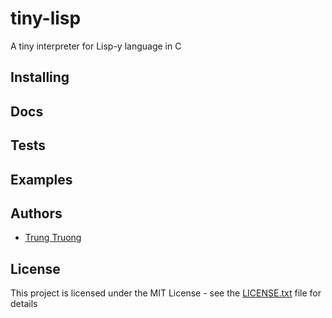 # tiny-lisp

A tiny interpreter for Lisp-y language in C

## Installing

## Docs

## Tests

## Examples

## Authors

* [Trung Truong](https://github.com/ttrung149)

## License

This project is licensed under the MIT License - see the [LICENSE.txt](LICENSE.txt) file for details